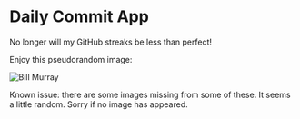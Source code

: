 Daily Commit App
================
No longer will my GitHub streaks be less than perfect!

Enjoy this pseudorandom image:

![Bill Murray](http://www.fillmurray.com/400/600 "Bill Murray")

Known issue: there are some images missing from some of these. It seems a little random. Sorry if no image has appeared.